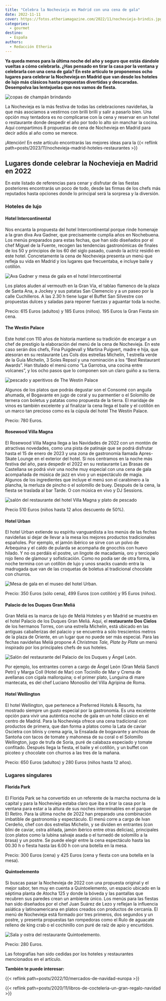 ```yaml
---
title: "Celebra la Nochevieja en Madrid con una cena de gala"
date: 2022-11-11
cover: https://fotos.etheriamagazine.com/2022/11/nochevieja-brindis.jpg
categories: 
  - gourmet
destino: 
  - España
authors: 
  - Redacción Etheria
---
```


**Ya queda menos para la última noche del año y seguro que estás dándole vueltas a cómo 
celebrarla. ¿Has pensado en tirar la casa por la ventana y celebrarla con una cena de 
gala? En este artículo te proponemos ocho lugares para celebrar la Nochevieja en Madrid 
que van desde los hoteles de lujo más clásicos hasta propuestas divertidas y descaradas. 
Desempolva las lentejuelas que nos vamos de fiesta.** 

![copas de champán brindando](https://fotos.etheriamagazine.com/2022/11/nochevieja-brindis.jpg "Vayas donde vayas, no te olvides de brindar por todo lo bueno que traerá el año próximo.")

La Nochevieja es la más festiva de todas las celebraciones navideñas, la que más 
asociamos a vestirnos con brilli brilli y salir a pasarlo bien. Una opción muy tentadora 
es no complicarse con la cena y reservar en un hotel o restaurante donde despedir el año 
por todo lo alto sin manchar la cocina. Aquí compartimos 8 propuestas de cena de 
Nochevieja en Madrid para decir adiós al año como se merece. 

¡Atención! En este artículo encontrarás las mejores ideas para la {{< reflink 
path=posts/2023/11/nochevieja-madrid-hoteles-restaurantes >}} 

## Lugares donde celebrar la Nochevieja en Madrid en 2022

En este listado de referencias para cenar y disfrutar de las fiestas posteriores 
encontrarás un poco de todo, desde las firmas de los chefs más reputados hasta opciones 
donde lo principal será la sorpresa y la diversión. 

### Hoteles de lujo

#### Hotel Intercontinental

Nos encanta la propuesta del hotel Intercontinental porque rinde homenaje a la gran diva 
Ava Gadner, que precisamente cumplía años en Nochebuena. Los menús preparados para estas 
fechas, que han sido diseñados por el chef Miguel de la Fuente, recogen las tendencias 
gastronómicas de finales de los 50 y principios de los 60 del siglo pasado, cuando la 
actriz residió en este hotel. Concretamente la cena de Nochevieja presenta un menú que 
refleja su vida en Madrid y los lugares que frecuentaba, e incluye baile y cotillón. 

![Ava Gadner y mesa de gala en el hotel Intercontinental](https://fotos.etheriamagazine.com/2022/11/navidad-intercontinental.jpg "Homenaje a Ava Gadner en la fiesta de Fin de Año del hotel Intercontinental.")

Los platos aluden al vermouth en la Gran Vía, el tablao flamenco de la plaza de Santa 
Ana, a Jockey y sus patatas San Clemencio y a un paseo por la calle Cuchilleros. A las 
2.30 h tiene lugar el Buffet San Silvestre con propuestas dulces y saladas para reponer 
fuerzas y aguantar toda la noche. 

Precio: 615 Euros (adultos) y 185 Euros (niños). 195 Euros la Gran Fiesta sin cena. 

#### The Westin Palace

Este hotel con 110 años de historia mantiene su tradición de encargar a un chef de 
prestigio la elaboración del menú de la cena de Nochevieja. En este caso serán dos 
chefs, Fina Puigdevall y Martina Puigvert, madre e hija, que atesoran en su restaurante 
Les Cols dos estrellas Michelin, 1 estrella verde de la Guía Michelin, 3 Soles Repsol y 
una nominación a los “Best Restaurant Awards”. Han titulado el menú como “La Garrotxa, 
una cocina entre volcanes”, y los ocho pasos que lo componen son un claro guiño a su 
tierra. 

![pescado y aperitivos de The Westin Palace](https://fotos.etheriamagazine.com/2022/11/cena-nochevieja-palace.jpg "Platos del menú de Nochevieja de The Westin Palace.")

Algunos de los platos que podrás degustar son el Consomé con anguila ahumada, el 
Bogavante en jugo de coral y su parmentier o el Solomillo de ternera con boletus y 
patatas como propuesta de la tierra. El maridaje de vinos es también excelente y al 
finalizar la cena llega el baile y el cotillón en un marco tan precioso como es la 
cúpula del hotel The Westin Palace. 

Precio: 780 Euros. 

#### Rosewood Villa Magna

El Rosewood Villa Magna llega a las Navidades de 2022 con un montón de atractivas 
novedades, como una pista de patinaje que se podrá disfrutar hasta el 15 de enero de 
2023 y una zona de gastronomía llamada Apres-Skate Lounge en el exterior del hotel. Si 
nos centramos en la noche más festiva del año, para despedir el 2022 en su restaurante 
Las Brasas de Castellana se podrá vivir una noche muy especial con una cena de gala 
acompañada de música de jazz en vivo y un espectáculo de magia. Algunos de los 
ingredientes que incluye el menú son el carabinero a la plancha, la merluza de pincho o 
el solomillo de buey. Después de la cena, la fiesta se traslada al bar Tarde. O con 
música en vivo y DJ Sessions. 

![salón del restaurante del hotel Villa Magna y plato de pescado](https://fotos.etheriamagazine.com/2022/11/nochevieja-villa-magna.jpg "Nochevieja en el restaurante Las Brasas del hotel Rosewood Villa Magna.")

Precio 510 Euros (niños hasta 12 años descuento de 50%). 

#### Hotel Urban

El hotel Urban extiende su espíritu vanguardista a los menús de las fechas navideñas si 
dejar de llevar a la mesa los mejores productos tradicionales españoles. Por ejemplo, el 
jamón ibérico se sirve con un polvo de Arbequina y el caldo de pularda se acompaña de 
gnocchis con huevo hilado. Y no os perdáis el postre, un lingote de macadamia, oro y 
terciopelo rojo lleno de glamour y sofisticación. Como no podía ser de otra forma, la 
noche termina con un cotillón de lujo y unos snacks cuando entra la madrugada que van de 
las croquetas de boletus al tradicional chocolate con churros. 

![Mesa de gala en el museo del hotel Urban.](https://fotos.etheriamagazine.com/2022/11/hotel-urban-nochevieja.jpg "Mesa de gala en el museo del hotel Urban.")

Precio: 350 Euros (sólo cena), 499 Euros (con cotillón) y 95 Euros (niños). 

#### Palacio de los Duques Gran Meliá

Gran Meliá es la marca de lujo de Meliá Hoteles y en Madrid se muestra en el hotel 
Palacio de los Duques Gran Meliá. Aquí, el **restaurante Dos Cielos** de los hermanos 
Torres, con una estrella Michelin, está ubicado en las antiguas caballerizas del palacio 
y se encuentra a sólo trescientos metros de la plaza de Oriente, en un lugar que no 
puede ser más especial. Para las fechas navideñas Meliá propone _A Christmas Tale, Plate 
by Plate_ un menú inspirado por los principales chefs de sus hoteles. 

![Salón del restaurante del Palacio de los Duques y Ángel León.](https://fotos.etheriamagazine.com/2022/11/gran-melia-nochevieja.jpg "Palacio de los Duques Gran Meliá y Ángel León, uno de los chefs que participan en el menú de Fin de Año.")

Por ejemplo, los entrantes corren a cargo de Ángel León (Gran Meliá Sancti Petri) y 
Marga Coll (Hotel de Mar) con Tocinillo de Mar y Crema de avellanas con cigala 
mallorquina; o el primer plato, Lunguina di mare mantecata, es del chef Luciano 
Monosilio del Villa Agripina de Roma. 

#### Hotel Wellington

El hotel Wellington, que pertenece a Preferred Hotels & Resorts, ha mostrado siempre un 
gusto especial por la gastronomía. Es una excelente opción para vivir una auténtica 
noche de gala en un hotel clásico en el centro de Madrid. Para la Nochevieja ofrece una 
cena tradicional con productos de primera, que dan forma a platos como la Lata de caviar 
Oscietra con blinis y crema agria, la Ensalada de bogavante y anchoas de Santoña con 
tacos de tomate y mahonesa de su coral o el Solomillo Wellington, jugo de trufa de 
Soria, puré de calabaza especiado y tomate confitado. Después llega la fiesta, el baile 
y el cotillón, y un buffet con picoteo y chocolate con churros a las tres de la mañana. 

Precio: 650 Euros (adultos) y 280 Euros (niños hasta 12 años). 

### Lugares singulares

#### Florida Park

El Florida Park se ha convertido en un referente de la marcha nocturna de la capital y 
para la Nochevieja estaba claro que iba a tirar la casa por la ventana para estar a la 
altura de sus noches interminables en el parque de El Retiro. Para la última noche de 
2022 han preparado una combinación imbatible de gastronomía y espectáculo. El menú corre 
a cargo de Ivan Cerdeño, chef con dos estrellas Michelin, y se dividen en entrantes (con 
blini de caviar, ostra aliñada, jamón ibérico entre otras delicias), principales (con 
platos como la lubina salvaje asada o el turnedó de solomillo a la brasa) y un postre. 
Se puede elegir entre la cena espectáculo hasta las 00.30 h o fiesta hasta las 6.00 h 
con una botella en la mesa. 

Precio: 300 Euros (cena) y 425 Euros (cena y fiesta con una botella en la mesa). 

#### Quintoelemento

Si buscas pasar la Nochevieja de 2022 con una propuesta original y el mejor sabor, ten 
muy en cuenta a Quintoelemento, un espacio ubicado en la séptima planta de Atocha 125 y 
donde la bóveda y las pantallas que recubren sus paredes crean un ambiente único. Los 
menús para las fiestas han sido diseñados por el chef Juan Suárez de Lezo y reflejan la 
influencia asiática y latinoamericana en platos creados con productos de cercanía. El 
menú de Nochevieja está formado por tres primeros, dos segundos y un postre, y presenta 
propuestas tan rompedoras como el Rulo de aguacate relleno de king crab o el cochinillo 
con puré de raíz de apio y encurtidos. 

![Sala y ostra del restaurante Quintoelemento.](https://fotos.etheriamagazine.com/2022/11/quintoelemento-nochevieja.jpg "Sala y ostra del restaurante Quintoelemento.")

Precio: 280 Euros. 

Las fotografías han sido cedidas por los hoteles y restaurantes mencionados en el 
artículo. 

**También te puede interesar:** 

{{< reflink path=posts/2022/10/mercados-de-navidad-europa >}} 

{{< reflink path=posts/2020/11/libros-de-cocteleria-un-gran-regalo-navidad >}}
